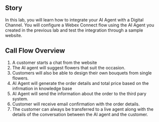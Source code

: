 ## Story

In this lab, you will learn how to integrate your AI Agent with a Digital Channel. You will configure a Webex Connect flow using the AI Agent you created in the previous lab and test the integration through a sample website. 

## Call Flow Overview

1. A customer starts a chat from the website </br>
2. The AI agent will suggest flowers that suit the occasion.</br>
3. Customers will also be able to design their own bouquets from single flowers.</br>
4. AI Agent will generate the order details and total price based on the infrmation in knowledge base</br>
5. AI Agent will send the information about the order to the third pary system. </br>
6. Customer will receive email confirmation with the order details. </br>
7. The customer can always be transferred to a live agent along with the details of the conversation between the AI agent and the customer.</br>
